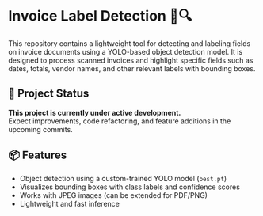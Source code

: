 # Invoice Label Detection 🧾🔍

This repository contains a lightweight tool for detecting and labeling fields on invoice documents using a YOLO-based object detection model. It is designed to process scanned invoices and highlight specific fields such as dates, totals, vendor names, and other relevant labels with bounding boxes.

## 🚧 Project Status

**This project is currently under active development.**  
Expect improvements, code refactoring, and feature additions in the upcoming commits.

## 📦 Features

- Object detection using a custom-trained YOLO model (`best.pt`)
- Visualizes bounding boxes with class labels and confidence scores
- Works with JPEG images (can be extended for PDF/PNG)
- Lightweight and fast inference
